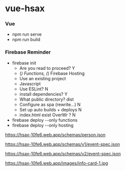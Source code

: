 # vue-hsax

### Vue
* npm run serve
* npm run build
 
### Firebase Reminder
* firebase init
   - Are you read to proceed? Y
   - (*) Functions, (*) Firebase Hosting
   - Use an existing project
   - Javascript
   - Use ESLint? N
   - install dependencies? Y
   - What public directory? dist
   - Configure as spa (rewrite...) N
   - Set up auto builds + deploys N
   - index.html exist OverWr ? N
* firebase deploy --only functions
* firebase deploy --only hosting


https://hsax-10fe6.web.app/schemas/person.json

https://hsax-10fe6.web.app/schemas/v1/event-spec.json

https://hsax-10fe6.web.app/schemas/v2/event-spec.json

https://hsax-10fe6.web.app/images/info-card-1.jpg